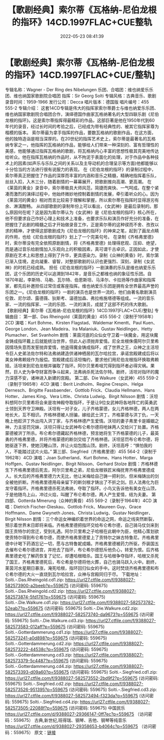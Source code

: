 ﻿---
title: 【歌剧经典】索尔蒂《瓦格纳-尼伯龙根的指环》14CD.1997FLAC+CUE整轨
date: 2022-05-23 08:41:39
categories: 外语音乐
tags: 外语音乐
---
# 【歌剧经典】索尔蒂《瓦格纳-尼伯龙根的指环》14CD.1997[FLAC+CUE/整轨]

专辑名称：Wagner - Der Ring des
Nibelungen
乐团、合唱团：维也纳爱乐乐团、维也纳国家歌剧院合唱团
指挥：Sir Georg Solti
专辑风格：古典音乐、歌剧
录音时间：1959-1966
发行公司：Decca
唱片版本：德国版
唱片编号：455 555-2
专辑介绍：
这套14CD专辑是伟大的指挥家索尔蒂爵士与维也纳爱乐乐团、维也纳国家歌剧院合唱团合作，演绎德国作曲家瓦格纳著名的大型四联乐剧《尼伯龙根的指环》。这是索尔蒂指挥得最精彩的作品，这部巨著是他在1950年代到60年代的录音，经过长时间的考验之后，已经成为带有经典性的、被其它指挥家尊为楷模的版本。
索尔蒂最为拿手指挥的作品，要数瓦格纳的歌剧作品，在这方面，他的独特造诣是相当深厚的。在20世纪的指挥艺术史上，索尔蒂是最著名的瓦格纳专家之一，他指挥的瓦格纳的作品，能够给人们带来一种深刻的、富有哲理性的美感，他能够通过指挥瓦格纳的歌剧，将瓦格纳内心丰富的思想性极其完美地传达给听众。他在指挥瓦格纳的作品时，从不拘泥于表面化的处理，对于作品中各种技术上的因素(如声乐与乐队之间的关系以及主导动机的合理呈示等方面)他都能够以十分恰当的方法进行很有说服力的表现。
在《尼伯龙根的指环》的录制过程中，索尔蒂真正把握住了作品的深厚而丰富的内涵和音乐之精髓，精确地指挥着乐队，丝丝入扣，入木三分，随着剧情的一幕幕展开，把歌剧推向高潮、更高潮。
在《莱茵的黄金》录音中，索尔蒂极具大师风范，简捷而爽快、一气呵成。在整个紧凑而激烈的演绎过程中，他始终微妙地控制着剧情的发展，牵引着听众的心。因为《莱茵河的黄金》相对而言比较易于理解和掌握，所以索尔蒂在指挥时显得游刃有余、淋漓酣畅。
从四部歌剧的录制年份上可以看出，《女武神》是最后录制的。那么原因何在呢？这是因为索尔蒂认为《女武神》是《尼伯龙根的指环》核心所在，他不但要求自己作好心理上和技术上准备，也要求乐队和演员作好充分的准备，在把握住了此剧的精髓之后才开始做录音工作，正是索尔蒂的这种锲而不舍、孜孜以求的精神，才使得这部歌剧成为《尼伯龙根的指环》的神来之笔，起到了画龙点睛的作用，也给《尼伯龙根的指环》划上了一个完美句号。
在录制《齐格弗里德》时，索尔蒂没有完全依照原剧剧情，将《齐格弗里德》处理得悲观、压抑、绝望，而是通过音乐给剧情加入乐观向上的积极因素，真可谓千古卓识。正因如此，才使原剧在艺术上和思想上得到了升华，更具感染力。录制《众神的黄昏》时，索尔第已渐入佳境，走向凝重、睿智，对整部歌剧的认识也更强烈、深刻，录制《女武神》的时机已经成熟。
担任《尼伯龙根的指环》一剧演奏的乐队是维也纳爱乐乐团，这个乐团的历史可以追溯到1842年，是音乐之都维也纳的象征性乐团。自1870年起，李斯特、马勒、瓦尔特、伯恩斯坦、马泽尔、卡拉扬等作曲家和指挥家，都先后补邀担任过常住或客座指挥。维也纳爱乐乐团是拥有全世界最高声誉的乐团之一。《尼伯龙根的指环》一剧的演员也是世界一流的，他们由著名歌剧演员伦敦、尼尔颂、露德薇、狄斯考、温德加森、弗拉格施塔德等组成。一流的音乐家、一流的指挥家、一流的乐团、一流的演员，成就了这部不朽的伟大歌剧。
【歌剧经典】索尔蒂《瓦格纳-尼伯龙根的指环》14CD.1997[FLAC+CUE/整轨]
专辑曲目：
第一部、Das Rheingold（莱茵的黄金）455
556-2（录制于1958年）2CD
演唱：Kurt Bohme、Kirsten
Flagstad、Waldemar Kmentt、Paul Kuen、George London、Jean Madeira、Ira
Malaniuk、Gustav Neidlinger、Hetty Plumacher、Set
Svanholm
剧情：莱茵河底的众仙女守卫着一块魔金，用这块魔金铸成指环戴上后就能统治世界，但此人必须抛弃爱情。尼全龙根侏儒阿尔贝里希因情场失意而发誓抛弃爱情，他盗得魔金铸成指环，成了世界之王，众神之主活坦令巨人史弟法佐尔特和法弗纳建造供诸神栖居的瓦尔哈拉宫，承诺宫殿建成后将以美女神弗赖娅作为报偿。宫殿建成后活坦悔约，要求他们用尼伯龙根指环换取弗赖娅。活坦来到尼伯龙根并骗取了指环。阿尔贝里希咀咒得到指环者必得灾祸。果然，巨人史为争夺财富而争斗起来，法弗纳杀死法佐尔特。剧终，活坦对指环的魔力深感不安，诸神进入新建的宫殿。
第二部、Die Walkure（女武神）455
559-2（录制于1965年）4CD
演唱：Berit Lindholm、Regine
Crespin、Helga Dernesch、Brigitte Fassbaender、Gottlob Frick、Claudia
Hellmann、Hans Hotter、James King、Vera Little、Christa Ludwig、Birgit
Nilsson
剧情：沃坦料想阿尔贝里希将会来是攻神殿夺取指环，于是让9位女武神将各地阵亡的英勇武士领到天界守卫神殿。沃坦有一对子女，儿子齐格蒙德，女儿齐格林德，两人在两地长大，互不相识。齐格林德被人拐骗，嫁给武士洪丁。齐格蒙德与洪丁仇，一天晚上他趁洪丁外出闯入洪丁家，与齐格林德产生爱情。沃坦的妻子弗里卡是婚姻之神，力主惩罚兄妹，沃坦只得让女武神布仑希尔德将呛妹两人交给兴丁处置。齐格蒙德被洪丁所杀。布仑希尔德藏起齐格林德，预言她将生下齐格蒙德的儿子，最英勇的齐格弗里德，并将齐格蒙德的断剑交给了齐格林德。沃坦惩罚布仑希尔德，将她驱逐下界，使她沉睡山顶，并让火焰包围山顶。剧终，沃坦高呼：“惧怕我的人，不能踏过这片火焰。”
第三部、Siegfried（齐格弗里德）455
564-2（录制于1962年）4CD
演唱：Joan Sutherland、Kurt
Bohme、Hans Hotter、Marga Hoffgen、Gustav Neidlinger、Birgit
Nilsson、Gerhard Stolze
剧情：齐格林德生下齐格弗里德后死去，阿尔贝里希之弟，尼伯龙根铁匠米梅抚育齐格弗里德成人。长大后的齐格弗里德力大无比，他让米梅给自己铸一把利剑，但米梅铸出的剑全被他折断。齐格弗里德用母亲留下的断剑根才铸出了不折之剑。巨人法弗化为巨龙守着指环。齐格弗里德杀死法弗纳，夺取了指环。小鸟又告诉他有美女在山顶，于是他随鸟上山，冲过火焰，叫醒了布仑希尔德。两人产生爱情，结为夫妻。
第四部、Gotterda Mmerung（众神的黄昏）455
569-2（录制于1964年）4CD
演唱：Dietrich
Fischer-Dieskau、Gottlob Frick、Maureen Guy、Grace Hoffmann、Dame
Gwyneth Jones、Christa Ludwig、Gustav Neidlinger、Birgit
Nilsson
剧情：三个命运女神编织着世界的命运之网，命运之线突然断裂，预示着世界末日即将来临。齐格弗里德把指环交给布仑希尔德，自己骑马仗剑来到国王贡特尔的宫迁，受到礼遇。阿尔贝里希之子哈根在此朝中为臣，他精心策划欲使贡特尔得到布仑希尔德，而使齐格弗里德爱上了贡特尔之妹古特鲁尼。齐格弗里德中计喝下药酒忘记一切，愿与古特鲁妮成婚。齐格弗里德被药力所驱，乔装国五去催布仑希尔德进宫，并抢去了指环，布仑希尔德怒斥他负心，转爱为恨。后齐格弗里德史吃了解药恢复了记忆，却遭哈根暗杀。国王与哈根争夺指环，哈根又杀死了国王，齐格弗里德死后，布仑希是尔德将他火葬，自己也骑马跃入火中。剧终，莱茵河水星期日暴涨，淹死哈根，指环回归仙女的手中。这时焚烧齐格弗里德和布仑希尔德的大火一直烧到瓦尔哈拉宫，众神与宫殿同归于尽。
下载地址：
Solti.-.Das.Rheingold.cd1.zip: https://url27.ctfile.com/f/9388027-582573900-a2beeb?p=559675
(访问密码: 559675)
Solti.-.Das.Rheingold.cd2.zip: https://url27.ctfile.com/f/9388027-582573874-5fd176?p=559675
(访问密码: 559675)
Solti.-.Die.Walkure.cd1.zip: https://url27.ctfile.com/f/9388027-582573782-52eab7?p=559675
(访问密码: 559675)
Solti.-.Die.Walkure.cd2.zip: https://url27.ctfile.com/f/9388027-582573740-da9673?p=559675
(访问密码: 559675)
Solti.-.Die.Walkure.cd3.zip: https://url27.ctfile.com/f/9388027-582573583-012aff?p=559675
(访问密码: 559675)
Solti.-.Gotterdammerung.cd1.zip: https://url27.ctfile.com/f/9388027-582573241-a0d898?p=559675
(访问密码: 559675)
Solti.-.Gotterdammerung.cd2.zip: https://url27.ctfile.com/f/9388027-582573222-44538c?p=559675
(访问密码: 559675)
Solti.-.Gotterdammerung.cd3.zip: https://url27.ctfile.com/f/9388027-582573379-5c4487?p=559675
(访问密码: 559675)
Solti.-.Gotterdammerung.cd4.zip: https://url27.ctfile.com/f/9388027-582573393-d09a60?p=559675
(访问密码: 559675)
Solti.-.Siegfried.cd1.zip: https://url27.ctfile.com/f/9388027-582573552-2bd9f2?p=559675
(访问密码: 559675)
Solti.-.Siegfried.cd2.zip: https://url27.ctfile.com/f/9388027-582573526-951395?p=559675
(访问密码: 559675)
Solti.-.Siegfried.cd3.zip: https://url27.ctfile.com/f/9388027-582573494-f323da?p=559675
(访问密码: 559675)
Solti.-.Siegfried.cd4.zip: https://url27.ctfile.com/f/9388027-582573505-22088f?p=559675
(访问密码: 559675)
中国民乐
https://url27.ctfile.com/d/9388027-29366147-0ff7ec?p=559675
（访问密码：559675）
古典,新世纪,班得瑞、钢琴、吉他、钢琴等纯音乐
https://url27.ctfile.com/d/9388027-29358653-b4064c?p=559675
（访问密码：559675）
原文：[链接](https://blog.sina.com.cn/s/blog_1647c7e7601030xdp.html)